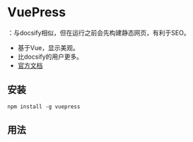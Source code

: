 # VuePress

：与docsify相似，但在运行之前会先构建静态网页，有利于SEO。
- 基于Vue，显示美观。
- 比docsify的用户更多。
- [官方文档](https://vuepress.vuejs.org/)

## 安装

```shell
npm install -g vuepress
```

## 用法


